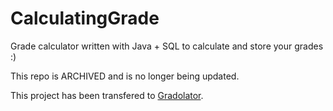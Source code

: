 # CalculatingGrade
Grade calculator written with Java + SQL to calculate and store your grades :)

This repo is ARCHIVED and is no longer being updated.

This project has been transfered to <a href="https://github.com/adabingw/Gradolator">Gradolator</a>.
